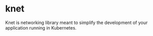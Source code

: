 # knet
Knet is networking library meant to simplify the development of your application running in Kubernetes.
